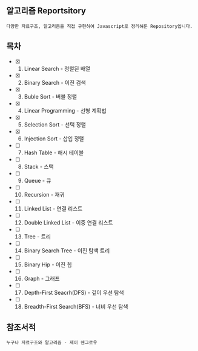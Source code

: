 ## 알고리즘 Reportsitory
    다양한 자료구조, 알고리즘을 직접 구현하여 Javascript로 정리해둔 Repository입니다.

## 목차
- [x] 1. Linear Search - 정렬된 배열
- [x] 2. Binary Search - 이진 검색
- [x] 3. Buble Sort - 버블 정렬
- [x] 4. Linear Programming - 선형 계획법
- [x] 5. Selection Sort - 선택 정렬
- [x] 6. Injection Sort - 삽입 정렬
- [ ] 7. Hash Table - 해시 테이블
- [ ] 8. Stack - 스택
- [ ] 9. Queue - 큐
- [ ] 10. Recursion - 재귀
- [ ] 11. Linked List - 연결 리스트
- [ ] 12. Double Linked List - 이중 연결 리스트
- [ ] 13. Tree - 트리
- [ ] 14. Binary Search Tree - 이진 탐색 트리
- [ ] 15. Binary Hip - 이진 힙
- [ ] 16. Graph - 그래프
- [ ] 17. Depth-First Seacrh(DFS) - 깊이 우선 탐색
- [ ] 18. Breadth-First Search(BFS) - 너비 우선 탐색


## 참조서적
    누구나 자료구조와 알고리즘 - 제이 웬그로우
